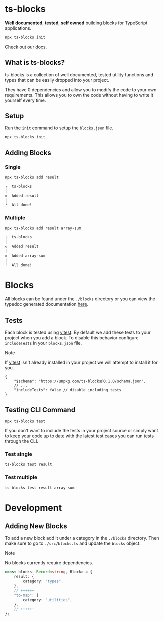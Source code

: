 # ts-blocks

**Well documented**, **tested**, **self owned** building blocks for TypeScript applications.

```bash
npx ts-blocks init
```

Check out our [docs](https://ieedan.github.io/ts-blocks/).

## What is ts-blocks?

ts-blocks is a collection of well documented, tested utility functions and types that can be easily dropped into your project.

They have 0 dependencies and allow you to modify the code to your own requirements. This allows you to own the code without having to write it yourself every time.

## Setup

Run the `init` command to setup the `blocks.json` file.

```bash
npx ts-blocks init
```

## Adding Blocks

### Single

```bash
npx ts-blocks add result

┌  ts-blocks
│
◇  Added result
│
└  All done!
```

### Multiple

```bash
npx ts-blocks add result array-sum

┌  ts-blocks
│
◇  Added result
│
◇  Added array-sum
│
└  All done!
```

# Blocks

All blocks can be found under the `./blocks` directory or you can view the typedoc generated documentation [here](https://ieedan.github.io/ts-blocks/).

## Tests

Each block is tested using [vitest](https://vitest.dev/). By default we add these tests to your project when you add a block. To disable this behavior configure `includeTests` in your `blocks.json` file.

> [!NOTE]
> If [vitest](https://vitest.dev/) isn't already installed in your project we will attempt to install it for you.

```jsonc
{
	"$schema": "https://unpkg.com/ts-blocks@0.1.0/schema.json",
	// ...
	"includeTests": false // disable including tests
}
```

## Testing CLI Command

```
npx ts-blocks test
```

If you don't want to include the tests in your project source or simply want to keep your code up to date with the latest test cases you can run tests through the CLI.

### Test single

```bash
ts-blocks test result
```

### Test multiple

```bash
ts-blocks test result array-sum
```

# Development

## Adding New Blocks

To add a new block add it under a category in the `./blocks` directory. Then make sure to go to `./src/blocks.ts` and update the `blocks` object.

> [!NOTE]
> No blocks currently require dependencies.

```ts
const blocks: Record<string, Block> = {
	result: {
		category: "types",
	},
	// ++++++
	"to-map": {
		category: "utilities",
	},
	// ++++++
};
```

